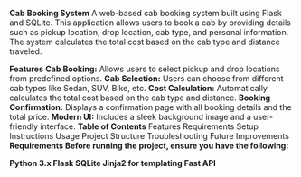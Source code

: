 **Cab Booking System**
A web-based cab booking system built using Flask and SQLite. This application allows users to book a cab by providing details such as pickup location, drop location, cab type, and personal information. The system calculates the total cost based on the cab type and distance traveled.

**Features**
**Cab Booking:** Allows users to select pickup and drop locations from predefined options.
**Cab Selection:** Users can choose from different cab types like Sedan, SUV, Bike, etc.
**Cost Calculation:** Automatically calculates the total cost based on the cab type and distance.
**Booking Confirmation:** Displays a confirmation page with all booking details and the total price.
**Modern UI:** Includes a sleek background image and a user-friendly interface.
**Table of Contents**
Features
Requirements
Setup Instructions
Usage
Project Structure
Troubleshooting
Future Improvements
**Requirements
Before running the project, ensure you have the following:**

**Python 3.x
Flask
SQLite
Jinja2 for templating
Fast API**
